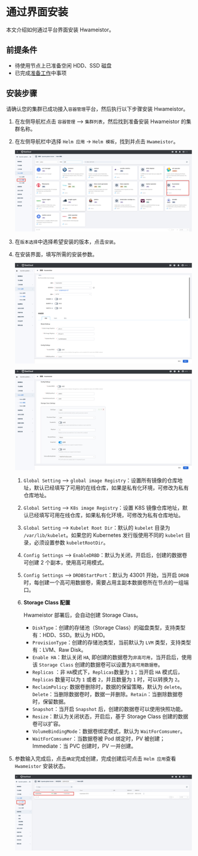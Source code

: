 # 通过界面安装

本文介绍如何通过平台界面安装 Hwameistor。

## 前提条件

- 待使用节点上已准备空闲 HDD、SSD 磁盘
- 已完成[准备工作](prereq.md)中事项

## 安装步骤

请确认您的集群已成功接入`容器管理`平台，然后执行以下步骤安装 Hwameistor。

1. 在左侧导航栏点击 `容器管理` —> `集群列表`，然后找到准备安装 Hwameistor 的集群名称。

2. 在左侧导航栏中选择 `Helm 应用` -> `Helm 模板`，找到并点击 `Hwameistor`。

    ![UI Install01](../../images/hwameistorUI01.jpg)

3. 在`版本选择`中选择希望安装的版本，点击`安装`。

4. 在安装界面，填写所需的安装参数。

    ![HwameistorUI02](../../images/hwameistorUI02.jpg)

    ![HwameistorUI03](../../images/HwameistorUI03.jpg)

    1. `Global Setting` —> `global image Registry`：设置所有镜像的仓库地址，默认已经填写了可用的在线仓库，如果是私有化环境，可修改为私有仓库地址。

    2. `Global Setting` —> `K8s image Registry`：设置 K8S 镜像仓库地址，默认已经填写可用在线仓库，如果私有化环境，可修改为私有仓库地址。

    3. `Global Setting` —> `Kubelet Root Dir`：默认的 `kubelet` 目录为 `/var/lib/kubelet`。如果您的 Kubernetes 发行版使用不同的 `kubelet` 目录，必须设置参数 `kubeletRootDir`。

    4. `Config Settings` —> `EnableDRBD`：默认为关闭，开启后，创建的数据卷可创建 2 个副本，使用高可用模式。

    5. `Config Settings` —> `DRDBStartPort`：默认为 43001 开始，当开启 `DRDB` 时，每创建一个高可用数据卷，需要占用主副本数据卷所在节点的一组端口。

    6. **Storage Class 配置**

        Hwameistor 部署后，会自动创建  Storage Class。

        - `DiskType`：创建的存储池（Storage Class）的磁盘类型，支持类型有：HDD、SSD。默认为 HDD。
        - `ProvisionType`：创建的存储池类型，当前默认为 `LVM` 类型，支持类型有：LVM、Raw Disk。
        - `Enable HA`：默认关闭 `HA`, 即创建的数据卷为`非高可用`，当开启后，使用该 `Storage Class` 创建的数据卷可以设置为`高可用数据卷`。
        - `Replicas` ：非 `HA`模式下，`Replicas`数量为 `1`；当开启 `HA` 模式后，`Replicas` 数量可以为 `1` 或者 `2`，并且数量为 `1` 时，可以转换为 `2`。
        - `ReclaimPolicy`: 数据卷删除时，数据的保留策略，默认为 `delete`。`Delete`：当删除数据卷时，数据一并删除。`Retain`：当删除数据卷时，保留数据。
        - `Snapshot`：当开启 `Snapshot` 后，创建的数据卷可以使用快照功能。
        - `Resize`：默认为关闭状态，开启后，基于 Storage Class 创建的数据卷可以扩容。
        - `VolumeBindingMode`：数据卷绑定模式，默认为 `WaitForComsumer`。
        - `WaitForComsumer`：当数据卷被 Pod 绑定时，PV 被创建；Immediate：当 PVC 创建时，PV 一并创建。

5. 参数输入完成后，点击`确定`完成创建，完成创建后可点击 `Helm 应用`查看 `Hwameistor` 安装状态。

    ![HwameistorUI04](../../images/HwameistorUI04.jpg)
